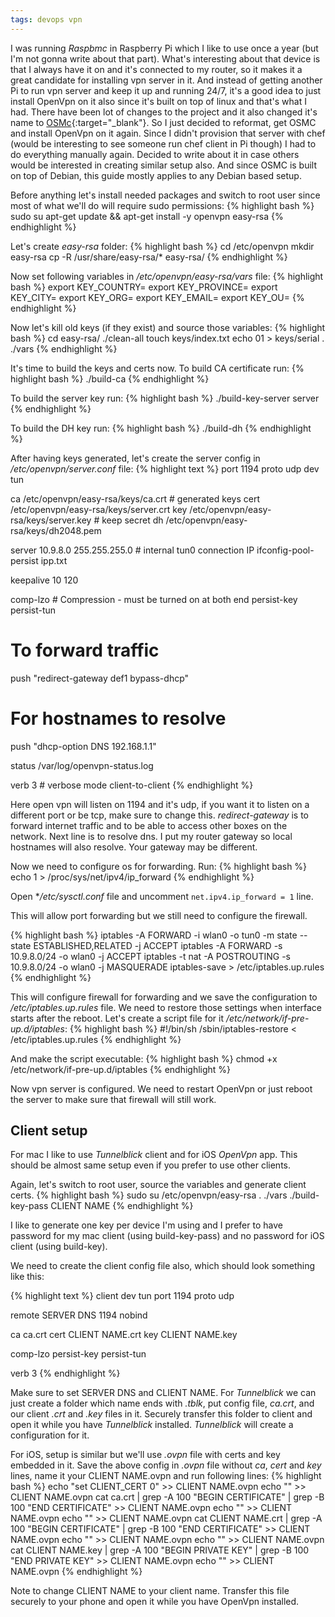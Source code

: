 ```yaml
---
tags: devops vpn
---
```


I was running *Raspbmc* in Raspberry Pi which I like to use once a year (but I'm
not gonna write about that part). What's interesting about that device is that I
always have it on and it's connected to my router, so it makes it a great
candidate for installing vpn server in it. And instead of getting another Pi to
run vpn server and keep it up and running 24/7, it's a good idea to just install
OpenVpn on it also since it's built on top of linux and that's what I had. There
have been lot of changes to the project and it also changed it's name to
[OSMc](https://osmc.tv/){:target="_blank"}. So I just decided to reformat,
get OSMC and install OpenVpn on it again. Since I didn't provision that server
with chef (would be interesting to see someone run chef client in Pi though)
I had to do everything manually again. Decided to write about it in case others
would be interested in creating similar setup also. And since OSMC is built on
top of Debian, this guide mostly applies to any Debian based setup.

Before anything let's install needed packages and switch to root user since
most of what we'll do will require sudo permissions:
{% highlight bash %}
sudo su
apt-get update && apt-get install -y openvpn easy-rsa
{% endhighlight %}

Let's create *easy-rsa* folder:
{% highlight bash %}
cd /etc/openvpn
mkdir easy-rsa
cp -R /usr/share/easy-rsa/* easy-rsa/
{% endhighlight %}

Now set following variables in */etc/openvpn/easy-rsa/vars* file:
{% highlight bash %}
export KEY_COUNTRY=
export KEY_PROVINCE=
export KEY_CITY=
export KEY_ORG=
export KEY_EMAIL=
export KEY_OU=
{% endhighlight %}


Now let's kill old keys (if they exist) and source those variables:
{% highlight bash %}
cd easy-rsa/
./clean-all
touch keys/index.txt
echo 01 > keys/serial
. ./vars
{% endhighlight %}

It's time to build the keys and certs now. To build CA certificate run:
{% highlight bash %}
./build-ca
{% endhighlight %}

To build the server key run:
{% highlight bash %}
./build-key-server server
{% endhighlight %}

To build the DH key run:
{% highlight bash %}
./build-dh
{% endhighlight %}

After having keys generated, let's create the server config in
*/etc/openvpn/server.conf* file:
{% highlight text %}
port 1194
proto udp
dev tun

ca      /etc/openvpn/easy-rsa/keys/ca.crt    # generated keys
cert    /etc/openvpn/easy-rsa/keys/server.crt
key     /etc/openvpn/easy-rsa/keys/server.key  # keep secret
dh      /etc/openvpn/easy-rsa/keys/dh2048.pem

server 10.9.8.0 255.255.255.0  # internal tun0 connection IP
ifconfig-pool-persist ipp.txt

keepalive 10 120

comp-lzo         # Compression - must be turned on at both end
persist-key
persist-tun

# To forward traffic
push "redirect-gateway def1 bypass-dhcp"
# For hostnames to resolve
push "dhcp-option DNS 192.168.1.1"

status /var/log/openvpn-status.log

verb 3  # verbose mode
client-to-client
{% endhighlight %}

Here open vpn will listen on 1194 and it's udp, if you want it to listen on a
different port or be tcp, make sure to change this. *redirect-gateway* is to
forward internet traffic and to be able to access other boxes on the network.
Next line is to resolve dns. I put my router gateway so local hostnames will
also resolve. Your gateway may be different.

Now we need to configure os for forwarding. Run:
{% highlight bash %}
echo 1 > /proc/sys/net/ipv4/ip_forward
{% endhighlight %}

Open **/etc/sysctl.conf* file and uncomment ```net.ipv4.ip_forward = 1``` line.

This will allow port forwarding but we still need to configure the firewall.

{% highlight bash %}
iptables -A FORWARD -i wlan0 -o tun0 -m state --state ESTABLISHED,RELATED -j ACCEPT
iptables -A FORWARD -s 10.9.8.0/24 -o wlan0 -j ACCEPT
iptables -t nat -A POSTROUTING -s 10.9.8.0/24 -o wlan0 -j MASQUERADE
iptables-save > /etc/iptables.up.rules
{% endhighlight %}

This will configure firewall for forwarding and we save the configuration to
*/etc/iptables.up.rules* file. We need to restore those settings when interface
starts after the reboot. Let's create a script file for it
*/etc/network/if-pre-up.d/iptables*:
{% highlight bash %}
#!/bin/sh
/sbin/iptables-restore < /etc/iptables.up.rules
{% endhighlight %}

And make the script executable:
{% highlight bash %}
chmod +x /etc/network/if-pre-up.d/iptables
{% endhighlight %}

Now vpn server is configured. We need to restart OpenVpn or just reboot the
server to make sure that firewall will still work.

## Client setup

For mac I like to use *Tunnelblick* client and for iOS *OpenVpn* app.
This should be almost same setup even if you prefer to use other clients.

Again, let's switch to root user, source the variables and generate client certs.
{% highlight bash %}
sudo su
/etc/openvpn/easy-rsa
. ./vars
./build-key-pass CLIENT NAME
{% endhighlight %}

I like to generate one key per device I'm using and I prefer to have password
for my mac client (using build-key-pass) and no password for iOS
client (using build-key).

We need to create the client config file also, which should look something like
this:


{% highlight text %}
client
dev tun
port 1194
proto udp

remote SERVER DNS 1194
nobind

ca ca.crt
cert CLIENT NAME.crt
key CLIENT NAME.key

comp-lzo
persist-key
persist-tun

verb 3
{% endhighlight %}

Make sure to set SERVER DNS and CLIENT NAME. For *Tunnelblick* we can just
create a folder which name ends with *.tblk*, put config file, *ca.crt*, and our
client *.crt* and *.key* files in it. Securely transfer this folder to client
and open it while you have *Tunnelblick* installed. *Tunnelblick* will create a
configuration for it.

For iOS, setup is similar but we'll use *.ovpn* file with certs and key embedded
in it. Save the above config in *.ovpn* file without *ca*, *cert* and
*key* lines, name it your CLIENT NAME.ovpn and run following lines:
{% highlight bash %}
echo "set CLIENT_CERT 0" >> CLIENT NAME.ovpn
echo "<ca>" >> CLIENT NAME.ovpn
cat ca.crt | grep -A 100 "BEGIN CERTIFICATE" | grep -B 100 "END CERTIFICATE" >> CLIENT NAME.ovpn
echo "</ca>" >> CLIENT NAME.ovpn
echo "<cert>" >> CLIENT NAME.ovpn
cat CLIENT NAME.crt | grep -A 100 "BEGIN CERTIFICATE" | grep -B 100 "END CERTIFICATE" >> CLIENT NAME.ovpn
echo "</cert>" >> CLIENT NAME.ovpn
echo "<key>" >> CLIENT NAME.ovpn
cat CLIENT NAME.key | grep -A 100 "BEGIN PRIVATE KEY" | grep -B 100 "END PRIVATE KEY" >> CLIENT NAME.ovpn
echo "</key>" >> CLIENT NAME.ovpn
{% endhighlight %}

Note to change CLIENT NAME to your client name. Transfer this file securely to your phone and open it while you have OpenVpn installed.
